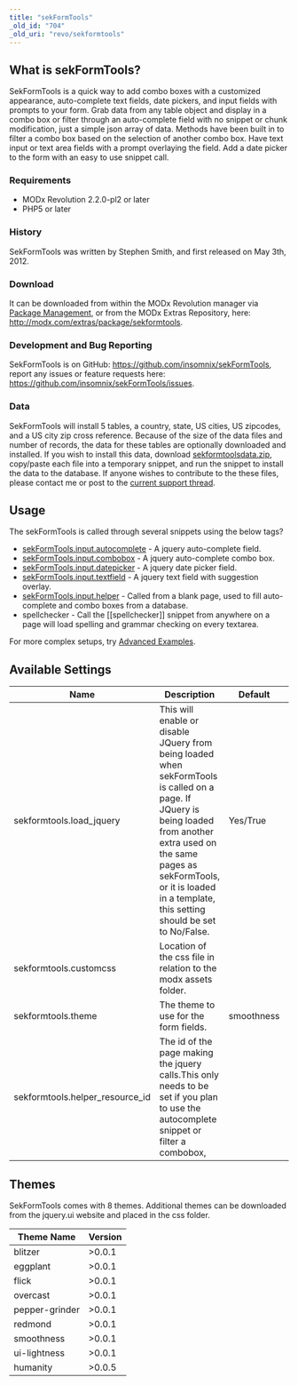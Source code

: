 ```yaml
---
title: "sekFormTools"
_old_id: "704"
_old_uri: "revo/sekformtools"
---
```


## What is sekFormTools?

SekFormTools is a quick way to add combo boxes with a customized appearance, auto-complete text fields, date pickers, and input fields with prompts to your form. Grab data from any table object and display in a combo box or filter through an auto-complete field with no snippet or chunk modification, just a simple json array of data. Methods have been built in to filter a combo box based on the selection of another combo box. Have text input or text area fields with a prompt overlaying the field. Add a date picker to the form with an easy to use snippet call.

### Requirements

- MODx Revolution 2.2.0-pl2 or later
- PHP5 or later

### History

SekFormTools was written by Stephen Smith, and first released on May 3th, 2012.

### Download

It can be downloaded from within the MODx Revolution manager via [Package Management](http://rtfm.modx.com/display/revolution20/Package+Management), or from the MODx Extras Repository, here: <http://modx.com/extras/package/sekformtools>.

### Development and Bug Reporting

SekFormTools is on GitHub: <https://github.com/insomnix/sekFormTools>, report any issues or feature requests here: <https://github.com/insomnix/sekFormTools/issues>.

### Data

SekFormTools will install 5 tables, a country, state, US cities, US zipcodes, and a US city zip cross reference. Because of the size of the data files and number of records, the data for these tables are optionally downloaded and installed. If you wish to install this data, download [sekformtoolsdata.zip](http://www.seknetsolutions.com/downloads/sekformtoolsdata.zip), copy/paste each file into a temporary snippet, and run the snippet to install the data to the database. If anyone wishes to contribute to the these files, please contact me or post to the [current support thread](http://forums.modx.com/thread/76302/support-comments-for-sekformtools-beta).

## Usage

The sekFormTools is called through several snippets using the below tags?

- [sekFormTools.input.autocomplete](/extras/sekformtools/sekformtools.input.autocomplete "sekFormTools.input.autocomplete") - A jquery auto-complete field.
- [sekFormTools.input.combobox](/extras/sekformtools/sekformtools.input.combobox "sekFormTools.input.combobox") - A jquery auto-complete combo box.
- [sekFormTools.input.datepicker](/extras/sekformtools/sekformtools.input.datepicker "sekFormTools.input.datepicker") - A jquery date picker field.
- [sekFormTools.input.textfield](/extras/sekformtools/sekformtools.input.textfield "sekFormTools.input.textfield") - A jquery text field with suggestion overlay.
- [sekFormTools.input.helper](/extras/sekformtools/sekformtools.input.helper "sekFormTools.input.helper") - Called from a blank page, used to fill auto-complete and combo boxes from a database.
- spellchecker - Call the \[\[spellchecker\]\] snippet from anywhere on a page will load spelling and grammar checking on every textarea.

For more complex setups, try [Advanced Examples](/extras/sekformtools/sekformtools-advanced-examples "sekFormTools Advanced Examples").

## Available Settings

| Name                              | Description                                                                                                                                                                                                                                             | Default    | Version |
| --------------------------------- | ------------------------------------------------------------------------------------------------------------------------------------------------------------------------------------------------------------------------------------------------------- | ---------- | ------- |
| sekformtools.load\_jquery         | This will enable or disable JQuery from being loaded when sekFormTools is called on a page. If JQuery is being loaded from another extra used on the same pages as sekFormTools, or it is loaded in a template, this setting should be set to No/False. | Yes/True   | >0.0.1  |
| sekformtools.customcss            | Location of the css file in relation to the modx assets folder.                                                                                                                                                                                         |            | >0.0.1  |
| sekformtools.theme                | The theme to use for the form fields.                                                                                                                                                                                                                   | smoothness | >0.0.1  |
| sekformtools.helper\_resource\_id | The id of the page making the jquery calls.This only needs to be set if you plan to use the autocomplete snippet or filter a combobox,                                                                                                                  |            | >0.0.1  |

## Themes

SekFormTools comes with 8 themes. Additional themes can be downloaded from the jquery.ui website and placed in the css folder.

| Theme Name     | Version |
| -------------- | ------- |
| blitzer        | >0.0.1  |
| eggplant       | >0.0.1  |
| flick          | >0.0.1  |
| overcast       | >0.0.1  |
| pepper-grinder | >0.0.1  |
| redmond        | >0.0.1  |
| smoothness     | >0.0.1  |
| ui-lightness   | >0.0.1  |
| humanity       | >0.0.5  |